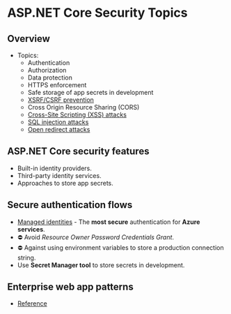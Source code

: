 # ASP.NET Core Security Topics

## Overview

- Topics:
    - Authentication
    - Authorization
    - Data protection
    - HTTPS enforcement
    - Safe storage of app secrets in development
    - [XSRF/CSRF prevention](https://learn.microsoft.com/en-us/aspnet/core/security/anti-request-forgery?view=aspnetcore-9.0)
    - Cross Origin Resource Sharing (CORS)
    - [Cross-Site Scripting (XSS) attacks](https://learn.microsoft.com/en-us/aspnet/core/security/cross-site-scripting?view=aspnetcore-9.0)
    - [SQL injection attacks](https://learn.microsoft.com/en-us/ef/core/querying/raw-sql)
    - [Open redirect attacks](https://learn.microsoft.com/en-us/aspnet/core/security/preventing-open-redirects?view=aspnetcore-9.0)

## ASP.NET Core security features

- Built-in identity providers.
- Third-party identity services.
- Approaches to store app secrets.

## Secure authentication flows

- [Managed identities](https://learn.microsoft.com/en-us/entra/identity/managed-identities-azure-resources/overview) - The **most secure** authentication for **Azure services**.
- ⛔ Avoid _Resource Owner Password Credentials Grant_.
- ⛔ Against using environment variables to store a production connection string.
- Use **Secret Manager tool** to store secrets in development.

## Enterprise web app patterns

- [Reference](https://learn.microsoft.com/en-us/azure/architecture/web-apps/guides/enterprise-app-patterns/overview)